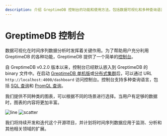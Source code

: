 ```yaml
---
description: 介绍 GreptimeDB 控制台的功能和使用方法，包括数据可视化和多种查询语言的支持。
---
```


# GreptimeDB 控制台

数据可视化在时间序列数据分析时发挥着关键作用。为了帮助用户充分利用 GreptimeDB 的各种功能，GreptimeDB 提供了一个简单的[控制台](https://github.com/GreptimeTeam/dashboard)。

自 GreptimeDB v0.2.0 版本以来，控制台已经默认嵌入到 GreptimeDB 的 binary 文件中。在启动 [GreptimeDB 单机版](greptimedb-standalone.md)或[分布式集群](greptimedb-cluster.md)后，可以通过 URL `http://localhost:4000/dashboard` 访问控制台。控制台支持多种查询语言，包括 [SQL 查询](/user-guide/query-data/sql.md)和 [PromQL 查询](/user-guide/query-data/promql.md)。

我们提供不同种类的图表，可以根据不同的场景进行选择。当用户有足够的数据时，图表的内容将更加丰富。

![line](/dashboard-line.png)
![scatter](/dashboard-scatter.png)

我们将持续开发和迭代这个开源项目，并计划将时间序列数据应用于监测、分析和其他相关领域的扩展。

